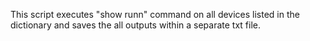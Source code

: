 This script executes "show runn" command on all devices listed in the dictionary and saves the all outputs within a separate txt file.
